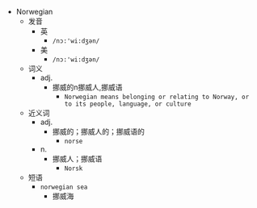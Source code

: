 - Norwegian
  - 发音
    - 英
      - `/nɔ:'wi:dʒən/`
    - 美
      - `/nɔ:'wi:dʒən/`
  - 词义
    - adj.
      - 挪威的n挪威人,挪威语
        - `Norwegian means belonging or relating to Norway, or to its people, language, or culture`
  - 近义词
    - adj.
      - 挪威的；挪威人的；挪威语的
        - `norse`
    - n.
      - 挪威人；挪威语
        - `Norsk`
  - 短语
    - `norwegian sea`
      - 挪威海 
